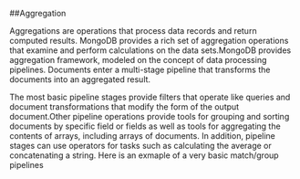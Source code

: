 ##Aggregation

Aggregations are operations that process data records and return computed results. MongoDB provides a rich set of aggregation operations that examine and perform calculations on the data sets.MongoDB provides aggregation framework, modeled on the concept of data processing pipelines. Documents enter a multi-stage pipeline that transforms the documents into an aggregated result.

The most basic pipeline stages provide filters that operate like queries and document transformations that modify the form of the output document.Other pipeline operations provide tools for grouping and sorting documents by specific field or fields as well as tools for aggregating the contents of arrays, including arrays of documents. In addition, pipeline stages can use operators for tasks such as calculating the average or concatenating a string. Here is an exmaple of a very basic match/group pipelines

[](https://github.com/joed7/MongoDb/blob/master/images/aggregation-pipeline.png)